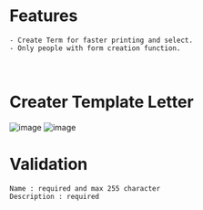 # Features
    - Create Term for faster printing and select.
    - Only people with form creation function.
</br>

# Creater Template Letter
![image](/images/docs/term1.png)
![image](/images/docs/term2.png)

# Validation
```
Name : required and max 255 character
Description : required
```

